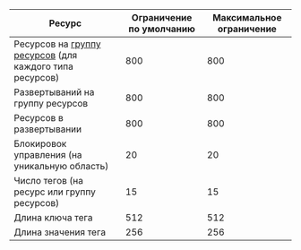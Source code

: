Ресурс|Ограничение по умолчанию|Максимальное ограничение
---|---|---
Ресурсов на [группу ресурсов](resource-group-overview.md) (для каждого типа ресурсов)|800|800
Развертываний на группу ресурсов|800|800
Ресурсов в развертывании|800|800
Блокировок управления (на уникальную область)|20|20
Число тегов (на ресурс или группу ресурсов)|15|15
Длина ключа тега|512|512
Длина значения тега|256|256

<!---HONumber=Nov15_HO3-->
